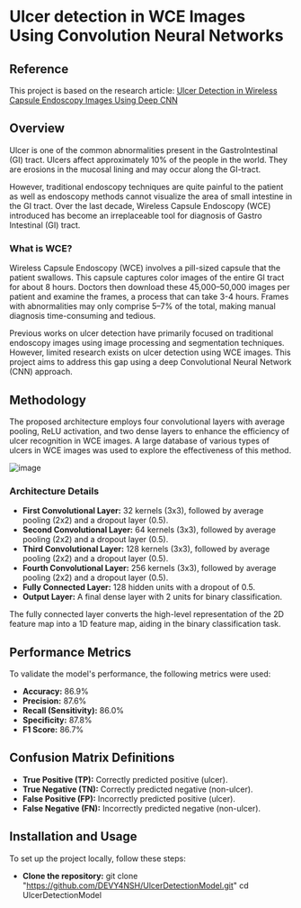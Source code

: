 # Ulcer detection in WCE Images Using Convolution Neural Networks
## Reference 
This project is based on the research article: [Ulcer Detection in Wireless Capsule Endoscopy Images Using Deep CNN](https://www.researchgate.net/publication/344603682_Ulcer_detection_in_Wireless_Capsule_Endoscopy_images_using_deep_CNN)

## Overview 
Ulcer is one of the common abnormalities present in the
GastroIntestinal (GI) tract. Ulcers affect approximately 10%
of the people in the world. They are erosions in the mucosal
lining and may occur along the GI-tract.

However, traditional endoscopy techniques are quite painful
to the patient as well as endoscopy methods cannot visualize
the area of small intestine in the GI tract. Over the last decade,
Wireless Capsule Endoscopy (WCE) introduced has become
an irreplaceable tool for diagnosis of Gastro Intestinal (GI)
tract.

### What is WCE?
Wireless Capsule Endoscopy (WCE) involves a pill-sized capsule that the patient swallows. This capsule captures color images of the entire GI tract for about 8 hours. Doctors then download these 45,000–50,000 images per patient and examine the frames, a process that can take 3-4 hours. Frames with abnormalities may only comprise 5–7% of the total, making manual diagnosis time-consuming and tedious.

Previous works on ulcer detection have primarily focused on traditional endoscopy images using image processing and segmentation techniques. However, limited research exists on ulcer detection using WCE images. This project aims to address this gap using a deep Convolutional Neural Network (CNN) approach.

## Methodology
The proposed architecture employs four convolutional layers with average pooling, ReLU activation, and two dense layers to enhance the efficiency of ulcer recognition in WCE images. A large database of various types of ulcers in WCE images was used to explore the effectiveness of this method.

![image](https://github.com/DEVY4NSH/UlcerDetectionModel/assets/101127637/fe7b20a9-c028-4a52-b881-e68b2a5287ff)

### Architecture Details
- **First Convolutional Layer:** 32 kernels (3x3), followed by average pooling (2x2) and a dropout layer (0.5).
- **Second Convolutional Layer:** 64 kernels (3x3), followed by average pooling (2x2) and a dropout layer (0.5).
- **Third Convolutional Layer:** 128 kernels (3x3), followed by average pooling (2x2) and a dropout layer (0.5).
- **Fourth Convolutional Layer:** 256 kernels (3x3), followed by average pooling (2x2) and a dropout layer (0.5).
- **Fully Connected Layer:** 128 hidden units with a dropout of 0.5.
- **Output Layer:** A final dense layer with 2 units for binary classification.

The fully connected layer converts the high-level representation of the 2D feature map into a 1D feature map, aiding in the binary classification task.


## Performance Metrics
To validate the model's performance, the following metrics were used:

- **Accuracy:** 86.9%
- **Precision:** 87.6%
- **Recall (Sensitivity):** 86.0%
- **Specificity:** 87.8%
- **F1 Score:** 86.7%


## Confusion Matrix Definitions
- **True Positive (TP):** Correctly predicted positive (ulcer).
- **True Negative (TN):** Correctly predicted negative (non-ulcer).
- **False Positive (FP):** Incorrectly predicted positive (ulcer). 
- **False Negative (FN):** Incorrectly predicted negative (non-ulcer).


## Installation and Usage
To set up the project locally, follow these steps:
- **Clone the repository:**
  git clone "https://github.com/DEVY4NSH/UlcerDetectionModel.git"
  cd UlcerDetectionModel






